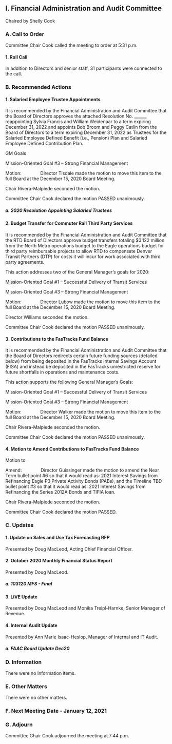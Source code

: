 ## I. Financial Administration and Audit Committee

Chaired by Shelly Cook

### A. Call to Order

Committee Chair Cook called the meeting to order at 5:31 p.m.

#### 1. Roll Call

In addition to Directors and senior staff, 31 participants were connected to the call.

### B. Recommended Actions

#### 1. Salaried Employee Trustee Appointments

It is recommended by the Financial Administration and Audit Committee that the Board of Directors approves the attached Resolution No. ______ reappointing Sylvia Francis and William Weidenaar to a term expiring December 31, 2022 and appoints Bob Broom and Peggy Catlin from the Board of Directors to a term expiring December 31, 2022 as Trustees for the Salaried Employee Defined Benefit (i.e., Pension) Plan and Salaried Employee Defined Contribution Plan.

GM Goals

Mission-Oriented Goal #3 – Strong Financial Management

Motion:               Director Tisdale made the motion to move this item to the full Board at the December 15, 2020 Board Meeting.

Chair Rivera-Malpiede seconded the motion.

Committee Chair Cook declared the motion PASSED unanimously.

##### a. 2020 Resolution Appointing Salaried Trustees

#### 2. Budget Transfer for Commuter Rail Third Party Services

It is recommended by the Financial Administration and Audit Committee that the RTD Board of Directors approve budget transfers totaling $3.122 million from the North Metro operations budget to the Eagle operations budget for third party reimbursable projects to allow RTD to compensate Denver Transit Partners (DTP) for costs it will incur for work associated with third party agreements.

This action addresses two of the General Manager’s goals for 2020:

Mission-Oriented Goal #1 – Successful Delivery of Transit Services

Mission-Oriented Goal #3 – Strong Financial Management

Motion:               Director Lubow made the motion to move this item to the full Board at the December 15, 2020 Board Meeting.

Director Williams seconded the motion.

Committee Chair Cook declared the motion PASSED unanimously.

#### 3. Contributions to the FasTracks Fund Balance

It is recommended by the Financial Administration and Audit Committee that the Board of Directors redirects certain future funding sources (detailed below) from being deposited in the FasTracks Internal Savings Account (FISA) and instead be deposited in the FasTracks unrestricted reserve for future shortfalls in operations and maintenance costs.

This action supports the following General Manager’s Goals:

Mission-Oriented Goal #1 – Successful Delivery of Transit Services

Mission-Oriented Goal #3 – Strong Financial Management

Motion:               Director Walker made the motion to move this item to the full Board at the December 15, 2020 Board Meeting.

Chair Rivera-Malpiede seconded the motion.

Committee Chair Cook declared the motion PASSED unanimously.

#### 4. Motion to Amend Contributions to FasTracks Fund Balance

Motion to

Amend:               Director Guissinger made the motion to amend the Near Term bullet point #6 so that it would read as: 2021 Interest Savings from Refinancing Eagle P3 Private Activity Bonds (PABs), and the Timeline TBD bullet point #3 so that it would read as: 2021 Interest Savings from Refinancing the Series 2012A Bonds and TIFIA loan.

Chair Rivera-Malpiede seconded the motion.

Committee Chair Cook declared the motion PASSED.

### C. Updates

#### 1. Update on Sales and Use Tax Forecasting RFP

Presented by Doug MacLeod, Acting Chief Financial Officer.

#### 2. October 2020 Monthly Financial Status Report

Presented by Doug MacLeod.

##### a. 103120 MFS - Final

#### 3. LiVE Update

Presented by Doug MacLeod and Monika Treipl-Harnke, Senior Manager of Revenue.

#### 4. Internal Audit Update

Presented by Ann Marie Isaac-Heslop, Manager of Internal and IT Audit.

##### a. FAAC Board Update Dec20

### D. Information

There were no Information items.

### E. Other Matters

There were no other matters.

### F. Next Meeting Date - January 12, 2021

### G. Adjourn

Committee Chair Cook adjourned the meeting at 7:44 p.m.